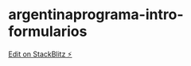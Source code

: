 # argentinaprograma-intro-formularios

[Edit on StackBlitz ⚡️](https://stackblitz.com/edit/argentinaprograma-intro-formularios-k87wv1)